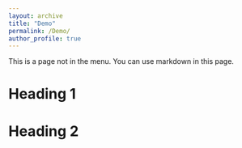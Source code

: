 ```yaml
---
layout: archive
title: "Demo"
permalink: /Demo/
author_profile: true
---
```


This is a page not in the menu. You can use markdown in this page.

Heading 1
======

Heading 2
======
